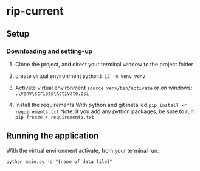 # rip-current

## Setup

### Downloading and setting-up
    
1. Clone the project, and direct your terminal window to the project folder 
2. create virtual environment
    ```python3.12 -m venv venv```
3. Activate virtual environment
```source venv/bin/activate```
or on windows: 
```.\venv\scripts\Activate.ps1 ```

4. Install the requirements
With python and git installed
```pip install -r requirements.txt```
Note: if you add any python packages, be sure to run ```pip freeze > requirements.txt```

## Running the application
With the virtual environment activate, from your terminal run:
```
python main.py -d "{name of data file}"
```